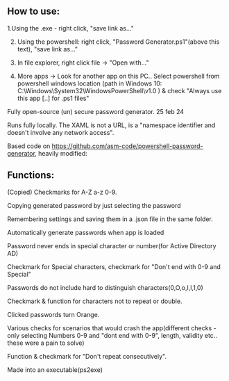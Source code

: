 ## How to use:

1.Using the .exe -  right click, "save link as..."

2. Using the powershell: right click, "Password Generator.ps1"(above this text), "save link as..."

2. In file explorer, right click file -> "Open with..."

3. More apps -> Look for another app on this PC.. Select powershell from powershell windows location (path in Windows 10: C:\Windows\System32\WindowsPowerShell\v1.0 ) & check "Always use this app [..] for .ps1 files"


Fully open-source (un) secure password generator. 25 feb 24

Runs fully locally. The XAML is not a URL, is a "namespace identifier and doesn't involve any network access". 

Based code on https://github.com/asm-code/powershell-password-generator, heavily modified:

## Functions:

(Copied) Checkmarks for A-Z a-z 0-9.

Copying generated password by just selecting the password

Remembering settings and saving them in a .json file in the same folder.

Automatically generate passwords when app is loaded

Password never ends in special character or number(for Active Directory AD)

Checkmark for Special characters, checkmark for "Don't end with 0-9 and Special"

Passwords do not include hard to distinguish characters(0,O,o,I,l,1,0)

Checkmark & function for characters not to repeat or double.

Clicked passwords turn Orange. 

Various checks for scenarios that would crash the app(different checks - only selecting Numbers 0-9 and "dont end with 0-9", length, validity etc.. these were a pain to solve)

Function & checkmark for "Don't repeat consecutively".

Made into an executable(ps2exe)
